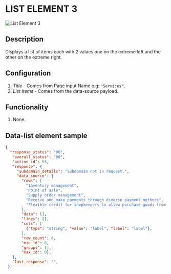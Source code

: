 # LIST ELEMENT 3

![List Element 3](https://i.postimg.cc/x8ZG2t93/Screenshot-2024-12-17-153847.png)

## Description

Displays a list of items each with 2 values one on the extreme left and the other on the extreme right.

## Configuration

1. *Title* - Comes from Page input Name e.g: `"Services"`.
2. *List Items* - Comes from the data-source payload.

## Functionality

1. None.

## Data-list element sample

``` json
{
  "response_status": "00",
   "overall_status": "00",
   "action_id": 53,
   "response": {
     "subdomain_details": "Subdomain not in request.",
     "data_source": {
       "rows": [
         "Inventory management",
         "Point of sale",
         "Supply order management",
         "Receive and make payments through diverse payment methods",
         "Flexible credit for shopkeepers to allow purchase goods from manufacturers"
       ],
       "data": [],
       "lines": [],
       "cols": [
         {"type": "string", "value": "label", "label": "label"},
       ],
       "row_count": 6,
       "min_id": 0,
       "groups": [],
       "max_id": 0},
   },
   "last_response": "",
 }
```
